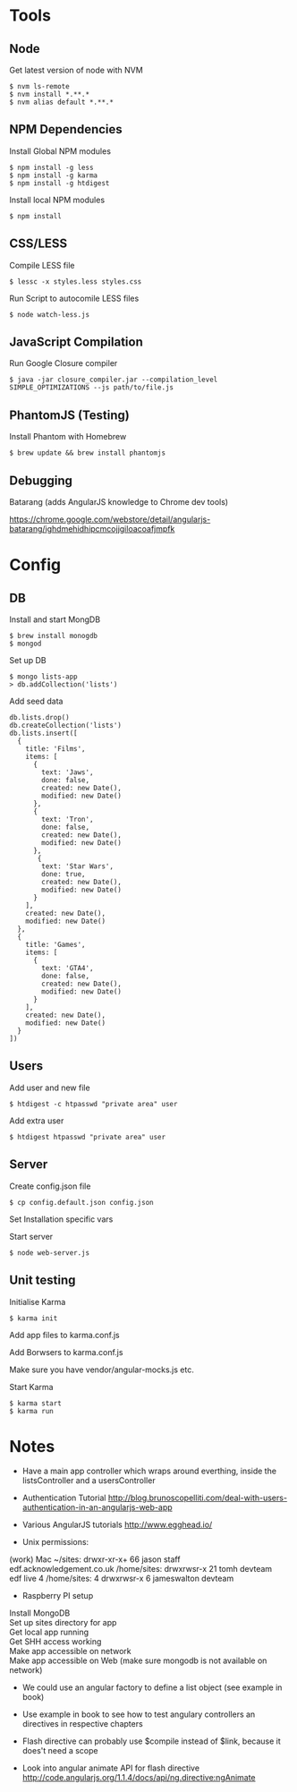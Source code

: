 # Tools
## Node
Get latest version of node with NVM

```
$ nvm ls-remote
$ nvm install *.**.*
$ nvm alias default *.**.*
```
## NPM Dependencies
Install Global NPM modules

```
$ npm install -g less
$ npm install -g karma
$ npm install -g htdigest
```
Install local NPM modules

```
$ npm install
```
## CSS/LESS
Compile LESS file

```
$ lessc -x styles.less styles.css
```
Run Script to autocomile LESS files

```
$ node watch-less.js
```
## JavaScript Compilation
Run Google Closure compiler

```
$ java -jar closure_compiler.jar --compilation_level SIMPLE_OPTIMIZATIONS --js path/to/file.js
```
##  PhantomJS (Testing)
Install Phantom with Homebrew

```
$ brew update && brew install phantomjs
```
## Debugging
Batarang (adds AngularJS knowledge to Chrome dev tools)

<https://chrome.google.com/webstore/detail/angularjs-batarang/ighdmehidhipcmcojjgiloacoafjmpfk>
# Config
## DB
Install and start MongDB

```
$ brew install monogdb
$ mongod
```
Set up DB

```
$ mongo lists-app
> db.addCollection('lists')
```

Add seed data

```
db.lists.drop()
db.createCollection('lists')
db.lists.insert([
  {
    title: 'Films',
    items: [
      {
        text: 'Jaws',
        done: false,
        created: new Date(),
        modified: new Date()
      }, 
      {
        text: 'Tron',
        done: false,
        created: new Date(),
        modified: new Date()
      },
       {
        text: 'Star Wars',
        done: true,
        created: new Date(),
        modified: new Date()
      }
    ],
    created: new Date(),
    modified: new Date()
  },
  {
    title: 'Games',
    items: [
      {
        text: 'GTA4',
        done: false,
        created: new Date(),
        modified: new Date()
      }
    ],
    created: new Date(),
    modified: new Date()
  }
])
```
## Users
Add user and new file

```
$ htdigest -c htpasswd "private area" user
```
Add extra user

```
$ htdigest htpasswd "private area" user
```
## Server
Create config.json file

```
$ cp config.default.json config.json
```
Set Installation specific vars

Start server

```
$ node web-server.js
```

## Unit testing
Initialise Karma

```
$ karma init
```
Add app files to karma.conf.js

Add Borwsers to karma.conf.js

Make sure you have vendor/angular-mocks.js etc.

Start Karma

```
$ karma start
$ karma run
```
# Notes

* Have a main app controller which wraps around everthing, inside the listsController
and a usersController

* Authentication Tutorial <http://blog.brunoscopelliti.com/deal-with-users-authentication-in-an-angularjs-web-app>

* Various AngularJS tutorials <http://www.egghead.io/>

* Unix permissions:

(work) Mac ~/sites:                     drwxr-xr-x+   66 jason        staff  
edf.acknowledgement.co.uk /home/sites:  drwxrwsr-x    21 tomh         devteam  
edf live 4 /home/sites: 4               drwxrwsr-x     6 jameswalton  devteam  

* Raspberry PI setup

Install MongoDB  
Set up sites directory for app  
Get local app running  
Get SHH access working  
Make app accessible on network  
Make app accessible on Web (make sure mongodb is not available on network)      

* We could use an angular factory to define a list object (see example in book)

* Use example in book to see how to test angulary controllers an directives in respective chapters

* Flash directive can probably use $compile instead of $link, because it does't need a scope

* Look into angular animate API for flash directive <http://code.angularjs.org/1.1.4/docs/api/ng.directive:ngAnimate>